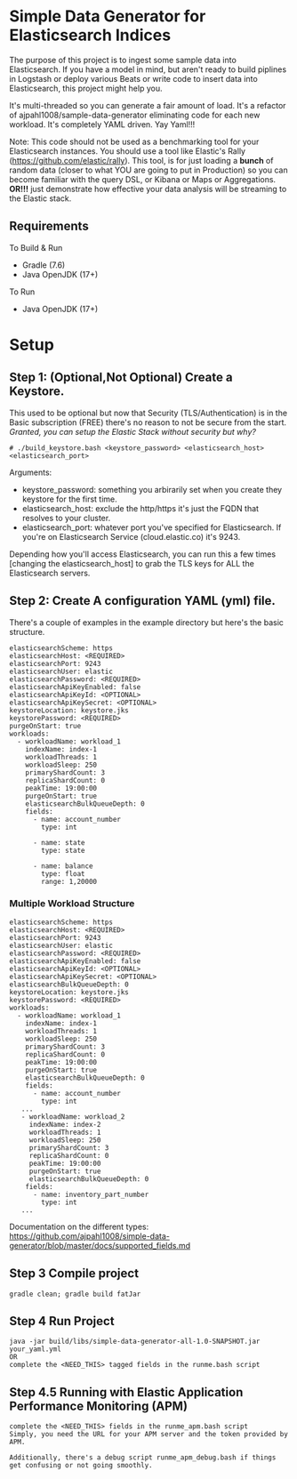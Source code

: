 # Simple Data Generator for Elasticsearch Indices
The purpose of this project is to ingest some sample data into Elasticsearch. If you have a model in mind, but aren't ready to build piplines in Logstash or deploy various Beats or write code to insert data into Elasticsearch, this project might help you.

It's multi-threaded so you can generate a fair amount of load.
It's a refactor of ajpahl1008/sample-data-generator eliminating code for each new workload.
It's completely YAML driven. Yay Yaml!!!

Note: This code should not be used as a benchmarking tool for your Elasticsearch instances. You should use a tool like Elastic's Rally (https://github.com/elastic/rally).  This tool, is for just loading a **bunch** of random data (closer to what YOU are going to put in Production) so you can become familiar with the query DSL, or Kibana or Maps or Aggregations. **OR!!!** just demonstrate how effective your data analysis will be streaming to the Elastic stack.

## Requirements
To Build & Run
* Gradle (7.6)
* Java OpenJDK (17+)

To Run
* Java OpenJDK (17+)


# Setup 

## Step 1: (Optional,Not Optional) Create a Keystore. 

This used to be optional but now that Security (TLS/Authentication) is in the Basic subscription (FREE) there's no reason to not be secure from the start.  _Granted, you _can_ setup the Elastic Stack without security but why?_
```
# ./build_keystore.bash <keystore_password> <elasticsearch_host> <elasticsearch_port>
```
Arguments: 
  * keystore_password: something you arbirarily set when you create they keystore for the first time.
  * elasticsearch_host: exclude the http/https it's just the FQDN that resolves to your cluster.
  * elasticsearch_port: whatever port you've specified for Elasticsearch.  If you're on Elasticsearch Service (cloud.elastic.co) it's 9243.
  
Depending how you'll access Elasticsearch, you can run this a few times [changing the elasticsearch_host] to grab the TLS keys for ALL the Elasticsearch servers. 

## Step 2: Create A configuration YAML (yml) file.

There's a couple of examples in the example directory but here's the basic structure.
```
elasticsearchScheme: https
elasticsearchHost: <REQUIRED>
elasticsearchPort: 9243
elasticsearchUser: elastic
elasticsearchPassword: <REQUIRED>
elasticsearchApiKeyEnabled: false
elasticsearchApiKeyId: <OPTIONAL>
elasticsearchApiKeySecret: <OPTIONAL>
keystoreLocation: keystore.jks
keystorePassword: <REQUIRED>
purgeOnStart: true
workloads:
  - workloadName: workload_1
    indexName: index-1    
    workloadThreads: 1
    workloadSleep: 250
    primaryShardCount: 3
    replicaShardCount: 0
    peakTime: 19:00:00
    purgeOnStart: true
    elasticsearchBulkQueueDepth: 0
    fields:
      - name: account_number
        type: int

      - name: state
        type: state

      - name: balance
        type: float
        range: 1,20000

```
### Multiple Workload Structure
```
elasticsearchScheme: https
elasticsearchHost: <REQUIRED>
elasticsearchPort: 9243
elasticsearchUser: elastic
elasticsearchPassword: <REQUIRED>
elasticsearchApiKeyEnabled: false
elasticsearchApiKeyId: <OPTIONAL>
elasticsearchApiKeySecret: <OPTIONAL>
elasticsearchBulkQueueDepth: 0
keystoreLocation: keystore.jks
keystorePassword: <REQUIRED>
workloads:
  - workloadName: workload_1
    indexName: index-1
    workloadThreads: 1
    workloadSleep: 250
    primaryShardCount: 3
    replicaShardCount: 0
    peakTime: 19:00:00
    purgeOnStart: true
    elasticsearchBulkQueueDepth: 0
    fields:
      - name: account_number
        type: int
   ...
   - workloadName: workload_2
     indexName: index-2
     workloadThreads: 1
     workloadSleep: 250
     primaryShardCount: 3
     replicaShardCount: 0
     peakTime: 19:00:00
     purgeOnStart: true
     elasticsearchBulkQueueDepth: 0
    fields:
      - name: inventory_part_number
        type: int
   ...
```
Documentation on the different types: https://github.com/ajpahl1008/simple-data-generator/blob/master/docs/supported_fields.md 

## Step 3 Compile project
```
gradle clean; gradle build fatJar
```

## Step 4 Run Project
```
java -jar build/libs/simple-data-generator-all-1.0-SNAPSHOT.jar your_yaml.yml
OR
complete the <NEED_THIS> tagged fields in the runme.bash script
```

## Step 4.5 Running with Elastic Application Performance Monitoring (APM)
```
complete the <NEED_THIS> fields in the runme_apm.bash script
Simply, you need the URL for your APM server and the token provided by APM.

Additionally, there's a debug script runme_apm_debug.bash if things get confusing or not going smoothly.
```
